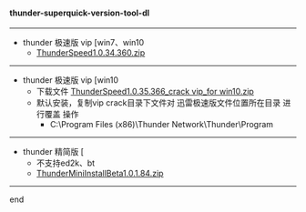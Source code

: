 #### thunder-superquick-version-tool-dl

---

- thunder 极速版 vip [win7、win10
  - [ThunderSpeed1.0.34.360.zip](https://github.com/dzet-tool-for-quick/thunder-superquick-version-tool-dl/raw/master/file/ThunderSpeed1.0.34.360.zip)


---

- thunder 极速版 vip [win10
  - 下载文件 [ThunderSpeed1.0.35.366_crack vip_for win10.zip](https://github.com/dzet-tool-for-quick/thunder-superquick-version-tool-dl/raw/master/file/ThunderSpeed1.0.35.366_crack%20vip_for%20win10.zip)
  - 默认安装，复制vip crack目录下文件对 迅雷极速版文件位置所在目录 进行覆盖 操作
    - C:\Program Files (x86)\Thunder Network\Thunder\Program


---

- thunder 精简版 [
  - 不支持ed2k、bt
  - [ThunderMiniInstallBeta1.0.1.84.zip](https://github.com/dzet-tool-for-quick/thunder-superquick-version-tool-dl/raw/master/file/ThunderMiniInstallBeta1.0.1.84.zip)

---

end
